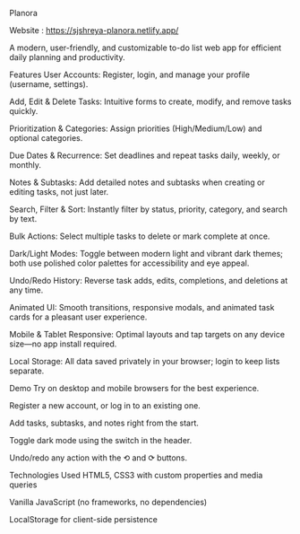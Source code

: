 Planora

Website : https://sjshreya-planora.netlify.app/

A modern, user-friendly, and customizable to-do list web app for efficient daily planning and productivity.

Features
User Accounts: Register, login, and manage your profile (username, settings).

Add, Edit & Delete Tasks: Intuitive forms to create, modify, and remove tasks quickly.

Prioritization & Categories: Assign priorities (High/Medium/Low) and optional categories.

Due Dates & Recurrence: Set deadlines and repeat tasks daily, weekly, or monthly.

Notes & Subtasks: Add detailed notes and subtasks when creating or editing tasks, not just later.

Search, Filter & Sort: Instantly filter by status, priority, category, and search by text.

Bulk Actions: Select multiple tasks to delete or mark complete at once.

Dark/Light Modes: Toggle between modern light and vibrant dark themes; both use polished color palettes for accessibility and eye appeal.

Undo/Redo History: Reverse task adds, edits, completions, and deletions at any time.

Animated UI: Smooth transitions, responsive modals, and animated task cards for a pleasant user experience.

Mobile & Tablet Responsive: Optimal layouts and tap targets on any device size—no app install required.

Local Storage: All data saved privately in your browser; login to keep lists separate.

Demo
Try on desktop and mobile browsers for the best experience.

Register a new account, or log in to an existing one.

Add tasks, subtasks, and notes right from the start.

Toggle dark mode using the switch in the header.

Undo/redo any action with the ⟲ and ⟳ buttons.

Technologies Used
HTML5, CSS3 with custom properties and media queries

Vanilla JavaScript (no frameworks, no dependencies)

LocalStorage for client-side persistence

